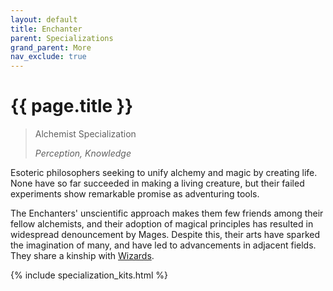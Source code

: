 ```yaml
---
layout: default
title: Enchanter
parent: Specializations
grand_parent: More
nav_exclude: true
---
```


# {{ page.title }}

> Alchemist Specialization
> 
> _Perception, Knowledge_

Esoteric philosophers seeking to unify alchemy and magic by creating life. None have so far succeeded in making a living creature, but their failed experiments show remarkable promise as adventuring tools.

The Enchanters' unscientific approach makes them few friends among their fellow alchemists, and their adoption of magical principles has resulted in widespread denouncement by Mages. Despite this, their arts have sparked the imagination of many, and have led to advancements in adjacent fields. They share a kinship with [Wizards](wizard.html).

{% include specialization_kits.html %}
